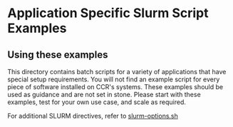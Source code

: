 # Application Specific Slurm Script Examples

## Using these examples

This directory contains batch scripts for a variety of applications that have special setup requirements.  You will not find an example script for every piece of software installed on CCR's systems.  These examples should be used as guidance and are not set in stone.  Please start with these examples, test for your own use case, and scale as required.  

For additional SLURM directives, refer to [slurm-options.sh](../slurm-options.sh)

